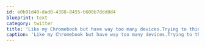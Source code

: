 ```yaml
---
id: e0b91d40-dad8-4388-8455-b608b7ddd8d4
blueprint: text
category: twitter
title: 'Like my Chromebook but have way too many devices.Trying to think of a good home for it.  Non-profit?'
caption: 'Like my Chromebook but have way too many devices.Trying to think of a good home for it.  Non-profit?'
---
```

